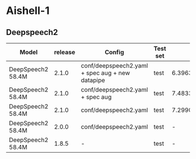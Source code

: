 # Aishell-1

## Deepspeech2

| Model | release | Config | Test set | Loss | CER |  
| --- | --- | --- | --- | --- | --- |  
| DeepSpeech2 58.4M | 2.1.0 | conf/deepspeech2.yaml + spec aug + new datapipe | test | 6.396368026733398 | 0.068382 |  
| DeepSpeech2 58.4M | 2.1.0 | conf/deepspeech2.yaml + spec aug | test | 7.483316898345947 | 0.077860 |  
| DeepSpeech2 58.4M | 2.1.0 | conf/deepspeech2.yaml | test | 7.299022197723389 | 0.078671 |
| DeepSpeech2 58.4M | 2.0.0 | conf/deepspeech2.yaml | test | - | 0.078977 |  
| DeepSpeech2 58.4M | 1.8.5 | - | test | - | 0.080447 |  
